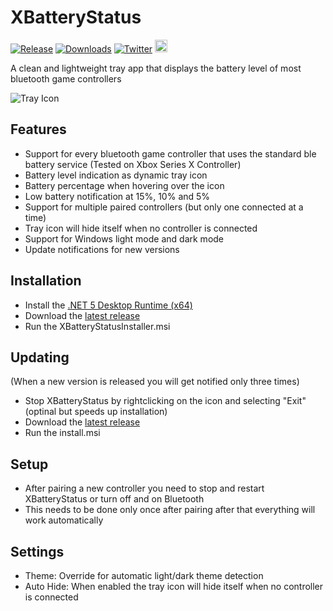 # XBatteryStatus
[![Release](https://img.shields.io/github/release/tommaier123/XBatteryStatus.svg)](https://github.com/tommaier123/XBatteryStatus/releases/latest)
[![Downloads](https://img.shields.io/github/downloads/tommaier123/XBatteryStatus/total)](https://github.com/tommaier123/XBatteryStatus/releases/latest)
[![Twitter](https://img.shields.io/twitter/follow/Nova_Max_?style=social)](https://twitter.com/Nova_Max_)
[<img src="https://ko-fi.com/img/githubbutton_sm.svg" height="20">](https://ko-fi.com/W7W6PHPZ3)

A clean and lightweight tray app that displays the battery level of most bluetooth game controllers

![Tray Icon](/Icons/icon100.png)

## Features 
* Support for every bluetooth game controller that uses the standard ble battery service (Tested on Xbox Series X Controller)
* Battery level indication as dynamic tray icon
* Battery percentage when hovering over the icon
* Low battery notification at 15%, 10% and 5%
* Support for multiple paired controllers (but only one connected at a time)
* Tray icon will hide itself when no controller is connected
* Support for Windows light mode and dark mode
* Update notifications for new versions

## Installation
* Install the [.NET 5 Desktop Runtime (x64)](https://dotnet.microsoft.com/download/dotnet/5.0)
* Download the [latest release](https://github.com/tommaier123/XBatteryStatus/releases/latest)
* Run the XBatteryStatusInstaller.msi 

## Updating
(When a new version is released you will get notified only three times)
* Stop XBatteryStatus by rightclicking on the icon and selecting "Exit" (optinal but speeds up installation)
* Download the [latest release](https://github.com/tommaier123/XBatteryStatus/releases/latest)
* Run the install.msi

## Setup
* After pairing a new controller you need to stop and restart XBatteryStatus or turn off and on Bluetooth
* This needs to be done only once after pairing after that everything will work automatically

## Settings
* Theme: Override for automatic light/dark theme detection
* Auto Hide: When enabled the tray icon will hide itself when no controller is connected

